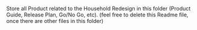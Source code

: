 Store all Product related to the Household Redesign in this folder (Product Guide, Release Plan, Go/No Go, etc).  (feel free to delete this Readme file, once there are other files in this folder)
